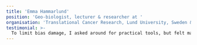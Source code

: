 ```yaml
---
title: 'Emma Hammarlund'
position: 'Geo-biologist, lecturer & researcher at '
organisation: 'Translational Cancer Research, Lund University, Sweden & The Nordic Center for Earth Evolution, Southern Denmark'
testimonial: >-
  To limit bias damage, I asked around for practical tools, but felt many are stuck in the ‘men are evil’ discussion. However, I was so pleased to finally get a hold of the Inclusion Nudges Guidebook. Thanks a million!
---
```

